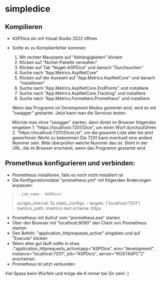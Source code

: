# simpledice

## Kompilieren
- ASPDice.sln mit Visual Studio 2022 öffnen
- Sollte es zu Kompilierfehler kommen:
	1. Mit rechter Maustaste auf "Abhängigkeiten" klicken
	2. Klicken auf "NuGet-Pakette verwalten"
	3. Klicken auf Tab "Nuget-ASPDice" und danach "Durchsuchen"
	4. Suche nach "App.Metrics.AspNetCore"
	5. Klicken auf der Auswahl auf "App.Metrics.AspNetCore" und danach "Installieren"
	6. Suche nach "App.Metrics.AspNetCore.EndPoints" und installiere
	7. Suche nach "App.Metrics.AspNetCore.Tracking" und installiere
	8. Suche nach "App.Metrics.Formatters.Prometheus" und installiere

	Wenn das Programm im Development Modus gestertet wird, wird es mit "swagger" gestartet.
	Jetzt kann man die Services testen.

	Möchte man ohne "swagger" starten, dann direkt im Browser folgendes eingeben 
		1. "https://localhost:7201/Dice", um einen Wurf durchzuführen
		2. "https://localhost:7201/DiceList", um die gesamte Liste aller bis jetzt geworfenen Werte zu bekommen
		Die 7201 kann eventuell eine andere Nummer sein.
		Bitte überprüfen welche Nummer das ist. 
		Steht in der URL, die im Browser erscheint, wenn das Programm gestartet wird

## Prometheus konfigurieren und verbinden:
- Prometheus installieren, falls es noch nicht installiert ist
- Die Konfigurationsdatei "prometheus.yml" mit folgenden Änderungen anpassen:
		
>	  - job_name: 'ASPDice'
>    scrape_interval: 5s
>    static_configs:
>      - targets: ['localhost:7201']
>    metrics_path: /metrics-text
>    scheme: https

- Prometheus mit Aufruf vom "prometheus.exe" starten
- Über den Browser mit "localhost:9090" den Client von Prometheus starten
- Den Befehl: "application_httprequests_active" eingeben und auf "Execute" klicken
- Wenn alles gut läuft sollte in etwa :"application_httprequests_active{app="ASPDice", env="development", instance="localhost:7201", job="ASPDice", server="KOSTASPC"}" erscheinen.
- Prometheus ist jetzt verbunden


Viel Spass beim Würfeln und möge die 6 immer bei Dir sein! :)
